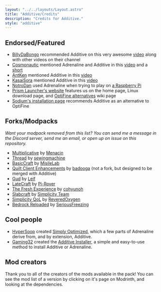 ```yaml
---
layout: "../../layouts/Layout.astro"
title: "Additive/Credits"
description: "Credits for Additive."
style: "additive"
---
```


## Endorsed/Featured

- [BillyDaBongo](https://www.youtube.com/@BillyDaBongo) recommended Additive on this very awesome [video](https://www.youtube.com/watch?v=Zl7nzdbG1GI) along with other videos on their channel
- [Cosmonautic](https://www.youtube.com/@Cosmxnautic) mentioned Adrenaline and Additive in this [video](https://www.youtube.com/watch?v=rq8Md9_jLIA) and a [short](https://www.youtube.com/shorts/f3t-JYKwkTc)
- [AntKen](https://www.youtube.com/@AntKen) mentioned Additive in this [video](https://www.youtube.com/watch?v=qemHHe1I34A)
- [KasaiSora](https://www.youtube.com/@KasaiSora) mentioned Additive in this [video](https://www.youtube.com/watch?v=CxyKNzG1EcA)
- [NotroDan](https://www.youtube.com/@NotroDan) used Adrenaline when trying to play on [a Raspberry Pi](https://www.youtube.com/watch?v=IIup1kf3oEA)
- [Prism Launcher's website](https://prismlauncher.org/) features us on the home page, Linux download page, and [OptiFine alternatives](https://prismlauncher.org/wiki/getting-started/install-of-alternatives/) wiki page
- [Sodium's installation page](https://github.com/CaffeineMC/sodium-fabric/wiki/Installation) recommends Additive as an alternative to OptiFine

## Forks/Modpacks

_Want your modpack removed from this list? You can send me a message in the Discord server, send me an email, or open up on issue on this repository._

- [Multiplicative](https://modrinth.com/modpack/multiplicative) by [Menacin](https://modrinth.com/user/Menacin)
- [Thread](https://modrinth.com/modpack/thread) by [sewingmachine](https://modrinth.com/user/sewingmachine)
- [BasicCraft](https://modrinth.com/modpack/basiccraft) by [MisileLab](https://modrinth.com/user/MisileLab)
- [Quilt Client Enhancements](https://modrinth.com/modpack/quilt-client-enhancements) by [badooga](https://modrinth.com/user/badooga) (not a fork, but designed to be merged with Additive)
- [Gud](https://modrinth.com/modpack/gud) by [Leif](https://modrinth.com/user/Leif)
- [LateCraft](https://modrinth.com/modpack/latecraft) by [Pi-Rover](https://modrinth.com/user/Pi-Rover)
- [The Fresh Experience](https://modrinth.com/modpack/the-fresh-experience) by [cohyunoh](https://modrinth.com/user/cohyunoh)
- [Slabcraft](https://modrinth.com/modpack/slabcraft) by [Simplicity Team](https://modrinth.com/organization/simplicity-team)
- [Simplicity QoL](https://modrinth.com/modpack/simplicity-qol) by [ReveredOxygen](https://modrinth.com/user/ReveredOxygen)
- [Bedrock Reloaded](https://modrinth.com/modpack/bedrock-reloaded) by [SeriousFreezing](https://modrinth.com/user/SeriousFreezing)

## Cool people

- [HyperSoop](https://github.com/HyperSoop) created [Simply Optimized](https://modrinth.com/modpack/sop), which a few parts of Adrenaline derive from, and by extension, Additive.
- [Gaming32](https://github.com/Gaming32) created the [Additive Installer](https://github.com/Gaming32/additive-installer), a simple and easy-to-use method to install Additive or Adrenaline.

## Mod creators

Thank you to all of the creators of the mods available in the pack! You can see the mod list of a version by clicking on it's page on Modrinth, and looking at the dependencies.
